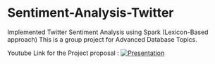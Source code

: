 # Sentiment-Analysis-Twitter
Implemented Twitter Sentiment Analysis using Spark (Lexicon-Based approach)
This is a group project for Advanced Database Topics.

Youtube Link for the Project proposal : 
[![Presentation](https://img.youtube.com/vi/9cvAwRsLatY/0.jpg)](https://www.youtube.com/watch?v=9cvAwRsLatY)

